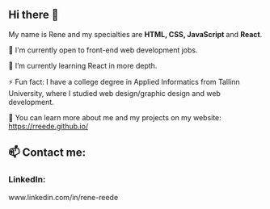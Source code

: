<h2>Hi there 👋</h2>

My name is Rene and my specialties are  <strong>HTML, CSS, JavaScript </strong>and <strong>React</strong>. 

💬 I'm currently open to front-end web development jobs.

🌱 I’m currently learning React in more depth.

⚡ Fun fact: I have a college degree in Applied Informatics from Tallinn University, where I studied web design/graphic design and web development.

🔭 You can learn more about me and my projects on my website: https://rreede.github.io/

<h2> 📫 Contact me:</h2>

<h3>LinkedIn:</h3>
www.linkedin.com/in/rene-reede




<!--
**rreede/rreede** is a ✨ _special_ ✨ repository because its `README.md` (this file) appears on your GitHub profile.

Here are some ideas to get you started:

- 🔭 I’m currently working on ...
- 🌱 I’m currently learning ...
- 👯 I’m looking to collaborate on ...
- 🤔 I’m looking for help with ...
- 💬 Ask me about ...
- 📫 How to reach me: ...
- 😄 Pronouns: ...
- ⚡ Fun fact: ...
-->
